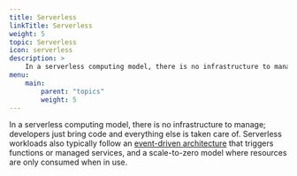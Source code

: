 ```yaml
---
title: Serverless
linkTitle: Serverless
weight: 5
topic: Serverless
icon: serverless
description: >
    In a serverless computing model, there is no infrastructure to manage; developers just bring code and everything else is taken care of.
menu:
    main:
        parent: "topics"
        weight: 5
---
```


In a serverless computing model, there is no infrastructure to manage; developers just bring code and everything else is taken care of. Serverless workloads also typically follow an [event-driven architecture](/patterns/eventing) that triggers functions or managed services, and a scale-to-zero model where resources are only consumed when in use.
